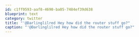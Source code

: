 ```yaml
---
id: c1ff9593-aaf8-4690-ba05-7484ef39d638
blueprint: text
category: twitter
title: "'@Darlinglilred Hey how did the router stuff go?"
caption: "'@Darlinglilred Hey how did the router stuff go?"
---
```

